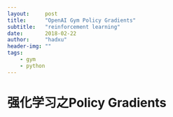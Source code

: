 ```yaml
---
layout:     post
title:      "OpenAI Gym Policy Gradients"
subtitle:   "reinforcement learning"
date:       2018-02-22
author:     "hadxu"
header-img: ""
tags:
    - gym
    - python
---
```


# 强化学习之Policy Gradients

